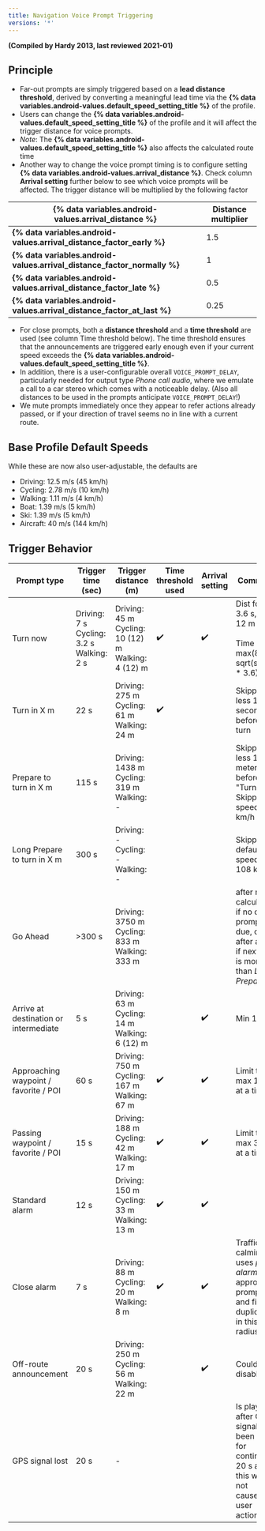 ```yaml
---
title: Navigation Voice Prompt Triggering
versions: '*'
---
```


**(Compiled by Hardy 2013, last reviewed 2021-01)**
## Principle
* Far-out prompts are simply triggered based on a **lead distance threshold**, derived by converting a meaningful lead time via the **{% data variables.android-values.default_speed_setting_title %}** of the profile.
* Users can change the **{% data variables.android-values.default_speed_setting_title %}** of the profile and it will affect the trigger distance for voice prompts.
* *Note*: The **{% data variables.android-values.default_speed_setting_title %}** also affects the calculated route time 
* Another way to change the voice prompt timing is to configure setting **{% data variables.android-values.arrival_distance %}**. Check column **Arrival setting** further below to see which voice prompts will be affected. The trigger distance will be multiplied by the following factor

**{% data variables.android-values.arrival_distance %}** | Distance multiplier
--- | --- 
**{% data variables.android-values.arrival_distance_factor_early %}** | 1.5
**{% data variables.android-values.arrival_distance_factor_normally %}** | 1
**{% data variables.android-values.arrival_distance_factor_late %}** | 0.5
**{% data variables.android-values.arrival_distance_factor_at_last %}** | 0.25
* For close prompts, both a **distance threshold** and a **time threshold** are used (see column Time threshold below). The time threshold ensures that the announcements are triggered early enough even if your current speed exceeds the **{% data variables.android-values.default_speed_setting_title %}**.
* In addition, there is a user-configurable overall `VOICE_PROMPT_DELAY`, particularly needed for output type _Phone call audio_, where we emulate a call to a car stereo which comes with a noticeable delay. (Also all distances to be used in the prompts anticipate `VOICE_PROMPT_DELAY`!)
* We mute prompts immediately once they appear to refer actions already passed, or if your direction of travel seems no in line with a current route.

## Base Profile Default Speeds
While these are now also user-adjustable, the defaults are
* Driving: 12.5 m/s (45 km/h)
* Cycling: 2.78 m/s (10 km/h)
* Walking: 1.11 m/s (4 km/h)
* Boat: 1.39 m/s (5 km/h)
* Ski: 1.39  m/s (5 km/h)
* Aircraft: 40 m/s (144 km/h)

## Trigger Behavior
Prompt type | Trigger time (sec) | Trigger distance (m) | Time threshold used | Arrival setting | Comment |
--- | --- | --- | --- | --- | -- |
Turn now | Driving: 7 s<br> Cycling: 3.2 s<br> Walking: 2 s | Driving: 45 m <br> Cycling: 10 (12) m <br> Walking: 4 (12) m | :heavy_check_mark: | :heavy_check_mark: | Dist for 3.6 s, min 12 m <br><br> Time = max(8, sqrt(speed \* 3.6)) |
Turn in X m | 22 s | Driving: 275 m <br> Cycling: 61 m <br> Walking: 24 m | :heavy_check_mark: |  | Skipped if less 15 seconds before turn |
Prepare to turn in X m | 115 s | Driving: 1438 m <br> Cycling: 319 m <br> Walking: - |  |  | Skipped if less 150 meters before "Turn in"<br>Skipped if speed < 8 km/h |
Long Prepare to turn in X m | 300 s | Driving: - <br> Cycling: - <br> Walking: - |  |  | Skipped if default speed < 108 km/h |
Go Ahead | >300 s | Driving: 3750 m <br> Cycling: 833 m <br> Walking: 333 m | | | after route calculation if no other prompt is due, or after a turn if next turn is more than *Long Prepare* |
Arrive at destination or intermediate | 5 s | Driving: 63 m <br> Cycling: 14 m <br> Walking: 6 (12) m | |:heavy_check_mark: | Min 12 m |
Approaching waypoint / favorite / POI | 60 s | Driving: 750 m <br> Cycling: 167 m <br> Walking: 67 m | :heavy_check_mark: | :heavy_check_mark: | Limit to max 1 pnt at a time |
Passing waypoint / favorite / POI | 15 s | Driving: 188 m <br> Cycling: 42 m <br> Walking: 17 m | :heavy_check_mark: | :heavy_check_mark: | Limit to max 3 pnts at a time |
Standard alarm | 12 s | Driving: 150 m <br> Cycling: 33 m <br> Walking: 13 m | :heavy_check_mark: | :heavy_check_mark: | 
Close alarm | 7 s | Driving: 88 m <br> Cycling: 20 m <br> Walking: 8 m | :heavy_check_mark: | :heavy_check_mark: | Traffic calming uses *pass alarm* for approach prompt and filters duplicate in this radius |
Off-route announcement | 20 s | Driving: 250 m <br> Cycling: 56 m <br> Walking: 22 m | | :heavy_check_mark: | Could be disabled |
GPS signal lost | 20 s | - | | | Is played after GPS signal has been lost for continuous 20 s and this was not caused by user action. |
